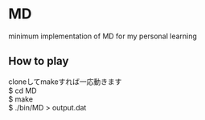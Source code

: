 ﻿# MD
minimum implementation of MD for my personal learning

## How to play
cloneしてmakeすれば一応動きます  
$ cd MD  
$ make  
$ ./bin/MD > output.dat  

